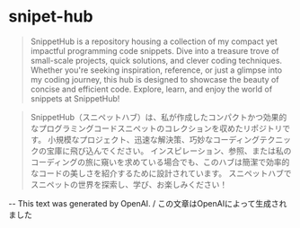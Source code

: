 # snipet-hub

> SnippetHub is a repository housing a collection of my compact yet impactful programming code snippets.
> Dive into a treasure trove of small-scale projects, quick solutions, and clever coding techniques.
> Whether you're seeking inspiration, reference, or just a glimpse into my coding journey, this hub is designed to showcase the beauty of concise and efficient code.
> Explore, learn, and enjoy the world of snippets at SnippetHub!

> SnippetHub（スニペットハブ）は、私が作成したコンパクトかつ効果的なプログラミングコードスニペットのコレクションを収めたリポジトリです。
> 小規模なプロジェクト、迅速な解決策、巧妙なコーディングテクニックの宝庫に飛び込んでください。
> インスピレーション、参照、または私のコーディングの旅に窺いを求めている場合でも、このハブは簡潔で効率的なコードの美しさを紹介するために設計されています。
> スニペットハブでスニペットの世界を探索し、学び、お楽しみください！

-- This text was generated by OpenAI. / この文章はOpenAIによって生成されました
